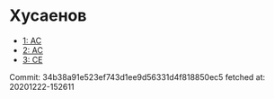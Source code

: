 # Хусаенов
- [1: AC](1.md)
- [2: AC](2.md)
- [3: CE](3.md)

Commit: 34b38a91e523ef743d1ee9d56331d4f818850ec5
 fetched at: 20201222-152611
